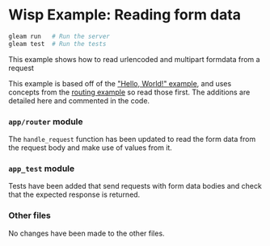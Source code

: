 # Wisp Example: Reading form data

```sh
gleam run   # Run the server
gleam test  # Run the tests
```

This example shows how to read urlencoded and multipart formdata from a request

This example is based off of the ["Hello, World!" example][hello], and uses
concepts from the [routing example][routing] so read those first. The additions
are detailed here and commented in the code.

[hello]: https://github.com/lpil/wisp/tree/main/examples/0-hello-world
[routing]: https://github.com/lpil/wisp/tree/main/examples/1-routing

### `app/router` module

The `handle_request` function has been updated to read the form data from the
request body and make use of values from it.

### `app_test` module

Tests have been added that send requests with form data bodies and check that
the expected response is returned.

### Other files

No changes have been made to the other files.
